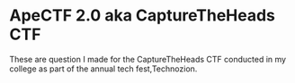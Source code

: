 # ApeCTF 2.0 aka CaptureTheHeads CTF

These are question I made for the CaptureTheHeads CTF conducted in my college as part of the annual tech fest,Technozion.
